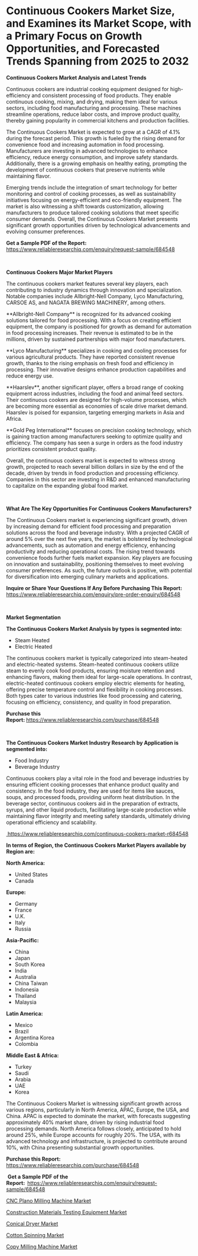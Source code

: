 <p><h1>Continuous Cookers Market Size, and Examines its Market Scope, with a Primary Focus on Growth Opportunities, and Forecasted Trends Spanning from 2025 to 2032</h1></p><p><strong>Continuous Cookers Market Analysis and Latest Trends</strong></p>
<p><p>Continuous cookers are industrial cooking equipment designed for high-efficiency and consistent processing of food products. They enable continuous cooking, mixing, and drying, making them ideal for various sectors, including food manufacturing and processing. These machines streamline operations, reduce labor costs, and improve product quality, thereby gaining popularity in commercial kitchens and production facilities.</p><p>The Continuous Cookers Market is expected to grow at a CAGR of 4.1% during the forecast period. This growth is fueled by the rising demand for convenience food and increasing automation in food processing. Manufacturers are investing in advanced technologies to enhance efficiency, reduce energy consumption, and improve safety standards. Additionally, there is a growing emphasis on healthy eating, prompting the development of continuous cookers that preserve nutrients while maintaining flavor.</p><p>Emerging trends include the integration of smart technology for better monitoring and control of cooking processes, as well as sustainability initiatives focusing on energy-efficient and eco-friendly equipment. The market is also witnessing a shift towards customization, allowing manufacturers to produce tailored cooking solutions that meet specific consumer demands. Overall, the Continuous Cookers Market presents significant growth opportunities driven by technological advancements and evolving consumer preferences.</p></p>
<p><strong>Get a Sample PDF of the Report:&nbsp;</strong> <a href="https://www.reliableresearchiq.com/enquiry/request-sample/684548?utm_campaign=1900&utm_medium=2&utm_source=Github&utm_content=ia&utm_term=10042025&utm_id=continuous-cookers">https://www.reliableresearchiq.com/enquiry/request-sample/684548</a></p>
<p>&nbsp;</p>
<p><strong>Continuous Cookers Major Market Players</strong></p>
<p><p>The continuous cookers market features several key players, each contributing to industry dynamics through innovation and specialization. Notable companies include Allbright-Nell Company, Lyco Manufacturing, CARSOE AS, and NAGATA BREWING MACHINERY, among others.</p><p>**Allbright-Nell Company** is recognized for its advanced cooking solutions tailored for food processing. With a focus on creating efficient equipment, the company is positioned for growth as demand for automation in food processing increases. Their revenue is estimated to be in the millions, driven by sustained partnerships with major food manufacturers.</p><p>**Lyco Manufacturing** specializes in cooking and cooling processes for various agricultural products. They have reported consistent revenue growth, thanks to the rising emphasis on fresh food and efficiency in processing. Their innovative designs enhance production capabilities and reduce energy use.</p><p>**Haarslev**, another significant player, offers a broad range of cooking equipment across industries, including the food and animal feed sectors. Their continuous cookers are designed for high-volume processes, which are becoming more essential as economies of scale drive market demand. Haarslev is poised for expansion, targeting emerging markets in Asia and Africa.</p><p>**Gold Peg International** focuses on precision cooking technology, which is gaining traction among manufacturers seeking to optimize quality and efficiency. The company has seen a surge in orders as the food industry prioritizes consistent product quality.</p><p>Overall, the continuous cookers market is expected to witness strong growth, projected to reach several billion dollars in size by the end of the decade, driven by trends in food production and processing efficiency. Companies in this sector are investing in R&D and enhanced manufacturing to capitalize on the expanding global food market.</p></p>
<p>&nbsp;</p>
<p><strong>What Are The Key Opportunities For Continuous Cookers Manufacturers?</strong></p>
<p><p>The Continuous Cookers market is experiencing significant growth, driven by increasing demand for efficient food processing and preparation solutions across the food and beverage industry. With a projected CAGR of around 5% over the next five years, the market is bolstered by technological advancements, such as automation and energy efficiency, enhancing productivity and reducing operational costs. The rising trend towards convenience foods further fuels market expansion. Key players are focusing on innovation and sustainability, positioning themselves to meet evolving consumer preferences. As such, the future outlook is positive, with potential for diversification into emerging culinary markets and applications.</p></p>
<p><strong>Inquire or Share Your Questions If Any Before Purchasing This Report:</strong> <a href="https://www.reliableresearchiq.com/enquiry/pre-order-enquiry/684548?utm_campaign=1900&utm_medium=2&utm_source=Github&utm_content=ia&utm_term=10042025&utm_id=continuous-cookers">https://www.reliableresearchiq.com/enquiry/pre-order-enquiry/684548</a></p>
<p>&nbsp;</p>
<p><strong>Market Segmentation</strong></p>
<p><strong>The Continuous Cookers Market Analysis by types is segmented into:</strong></p>
<p><ul><li>Steam Heated</li><li>Electric Heated</li></ul></p>
<p><p>The continuous cookers market is typically categorized into steam-heated and electric-heated systems. Steam-heated continuous cookers utilize steam to evenly cook food products, ensuring moisture retention and enhancing flavors, making them ideal for large-scale operations. In contrast, electric-heated continuous cookers employ electric elements for heating, offering precise temperature control and flexibility in cooking processes. Both types cater to various industries like food processing and catering, focusing on efficiency, consistency, and quality in food preparation.</p></p>
<p><strong>Purchase this Report:&nbsp;</strong><a href="https://www.reliableresearchiq.com/purchase/684548?utm_campaign=1900&utm_medium=2&utm_source=Github&utm_content=ia&utm_term=10042025&utm_id=continuous-cookers">https://www.reliableresearchiq.com/purchase/684548</a></p>
<p>&nbsp;</p>
<p><strong>The Continuous Cookers Market Industry Research by Application is segmented into:</strong></p>
<p><ul><li>Food Industry</li><li>Beverage Industry</li></ul></p>
<p><p>Continuous cookers play a vital role in the food and beverage industries by ensuring efficient cooking processes that enhance product quality and consistency. In the food industry, they are used for items like sauces, soups, and processed foods, providing uniform heat distribution. In the beverage sector, continuous cookers aid in the preparation of extracts, syrups, and other liquid products, facilitating large-scale production while maintaining flavor integrity and meeting safety standards, ultimately driving operational efficiency and scalability.</p></p>
<p><a href="https://www.reliableresearchiq.com/continuous-cookers-market-r684548?utm_campaign=1900&utm_medium=2&utm_source=Github&utm_content=ia&utm_term=10042025&utm_id=continuous-cookers">&nbsp;https://www.reliableresearchiq.com/continuous-cookers-market-r684548</a></p>
<p><strong>In terms of Region, the Continuous Cookers Market Players available by Region are:</strong></p>
<p>
    <p> <strong> North America: </strong>
        <ul>
            <li>United States</li>
            <li>Canada</li>
        </ul>
        </p> 
    <p> <strong> Europe: </strong>
        <ul>
            <li>Germany</li>
            <li>France</li>
            <li>U.K.</li>
            <li>Italy</li>
            <li>Russia</li>
        </ul>
        </p> 
    <p> <strong> Asia-Pacific: </strong>
        <ul>
            <li>China</li>
            <li>Japan</li>
            <li>South Korea</li>
            <li>India</li>
            <li>Australia</li>
            <li>China Taiwan</li>
            <li>Indonesia</li>
            <li>Thailand</li>
            <li>Malaysia</li>
        </ul>
        </p> 
    <p> <strong> Latin America: </strong>
        <ul>
            <li>Mexico</li>
            <li>Brazil</li>
            <li>Argentina Korea</li>
            <li>Colombia</li>
        </ul>
        </p> 
    <p> <strong> Middle East & Africa: </strong>
        <ul>
            <li>Turkey</li>
            <li>Saudi</li>
            <li>Arabia</li>
            <li>UAE</li>
            <li>Korea</li>
        </ul>
    </p>
    </p>
<p><p>The Continuous Cookers Market is witnessing significant growth across various regions, particularly in North America, APAC, Europe, the USA, and China. APAC is expected to dominate the market, with forecasts suggesting approximately 40% market share, driven by rising industrial food processing demands. North America follows closely, anticipated to hold around 25%, while Europe accounts for roughly 20%. The USA, with its advanced technology and infrastructure, is projected to contribute around 10%, with China presenting substantial growth opportunities.</p></p>
<p><strong>Purchase this Report: </strong><a href="https://www.reliableresearchiq.com/purchase/684548?utm_campaign=1900&utm_medium=2&utm_source=Github&utm_content=ia&utm_term=10042025&utm_id=continuous-cookers">https://www.reliableresearchiq.com/purchase/684548</a></p>
<p>&nbsp;<strong>Get a Sample PDF of the Report:&nbsp;&nbsp;</strong><a href="https://www.reliableresearchiq.com/enquiry/request-sample/684548?utm_campaign=1900&utm_medium=2&utm_source=Github&utm_content=ia&utm_term=10042025&utm_id=continuous-cookers">https://www.reliableresearchiq.com/enquiry/request-sample/684548</a></p>
<p><strong></strong></p>
<p><p><a href="https://github.com/comasnickie/Market-Research-Report-List-1/blob/main/cnc-plano-milling-machine-market.md?utm_campaign=1900&utm_medium=2&utm_source=Github&utm_content=ia&utm_term=10042025&utm_id=continuous-cookers">CNC Plano Milling Machine Market</a></p><p><a href="https://github.com/tashiafun920/Market-Research-Report-List-1/blob/main/construction-materials-testing-equipment-market.md?utm_campaign=1900&utm_medium=2&utm_source=Github&utm_content=ia&utm_term=10042025&utm_id=continuous-cookers">Construction Materials Testing Equipment Market</a></p><p><a href="https://github.com/toldenargelia86/Market-Research-Report-List-1/blob/main/conical-dryer-market.md?utm_campaign=1900&utm_medium=2&utm_source=Github&utm_content=ia&utm_term=10042025&utm_id=continuous-cookers">Conical Dryer Market</a></p><p><a href="https://github.com/verikaahova/Market-Research-Report-List-1/blob/main/cotton-spinning-market.md?utm_campaign=1900&utm_medium=2&utm_source=Github&utm_content=ia&utm_term=10042025&utm_id=continuous-cookers">Cotton Spinning Market</a></p><p><a href="https://github.com/ezahdyre/Market-Research-Report-List-1/blob/main/copy-milling-machine-market.md?utm_campaign=1900&utm_medium=2&utm_source=Github&utm_content=ia&utm_term=10042025&utm_id=continuous-cookers">Copy Milling Machine Market</a></p></p>
